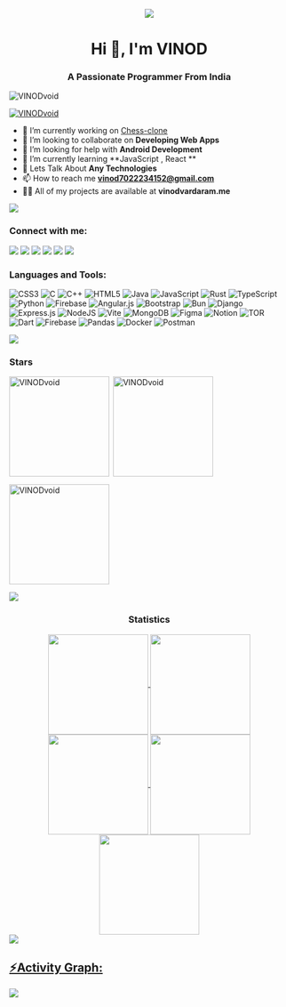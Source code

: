 

<p align="center"><img src="https://cdn.dribbble.com/users/1059583/screenshots/4171367/coding-freak.gif"/> </p>
<h1 align="center">Hi 👋, I'm VINOD</h1>
<h3 align="center">A Passionate Programmer From India</h3>
<p align="left"> <img src="https://komarev.com/ghpvc/?username=VINODvoid&label=Profile%20views&color=0e75b6&style=flat" alt="VINODvoid" /> </p>
<p align="left"> <a href="https://github.com/ryo-ma/github-profile-trophy"><img src="https://github-profile-trophy.vercel.app/?username=VINODvoid&theme=matrix" alt="VINODvoid" /></a> </p>

- 🔭 I’m currently working on [Chess-clone](https://github.com/VINODvoid/Chess)
- 👯 I’m looking to collaborate on **Developing Web Apps**
- 🤝 I’m looking for help with **Android Development**
- 🌱 I’m currently learning **JavaScript , React **
- 💬 Lets Talk About **Any Technologies**
- 📫 How to reach me **vinod7022234152@gmail.com**
- 👨‍💻 All of my projects are available at **vinodvardaram.me**
  
<img src="https://user-images.githubusercontent.com/73097560/115834477-dbab4500-a447-11eb-908a-139a6edaec5c.gif">
</div><h3 align="left">Connect with me:</h3>
<div> <a href="https://twitter.com/kalki_kal" target="_blank"><img src="https://img.shields.io/badge/Twitter-1DA1F2?style=for-the-badge&logo=twitter&logoColor=white" target="_blank"></a>
<a href="https://www.linkedin.com/in/kalkikal" target="_blank"><img src="https://img.shields.io/badge/LinkedIn-0077B5?style=for-the-badge&logo=linkedin&logoColor=white" target="_blank"></a>
<a href="https://github.com/VINODvoid" target="_blank"><img src="https://img.shields.io/badge/GitHub-100000?style=for-the-badge&logo=github&logoColor=white" target="_blank"></a>
<a href="https://instagram.com/kalki__kal" target="_blank"><img src="https://img.shields.io/badge/Instagram-E4405F?style=for-the-badge&logo=instagram&logoColor=white" target="_blank"></a>
<a href = "mailto:vinod7022234152@gmail.com"><img src="https://img.shields.io/badge/-Gmail-%23333?style=for-the-badge&logo=gmail&logoColor=white" target="_blank"></a>

<img src="https://user-images.githubusercontent.com/73097560/115834477-dbab4500-a447-11eb-908a-139a6edaec5c.gif">


<h3 align="left">Languages and Tools:</h3>

![CSS3](https://img.shields.io/badge/css3-%231572B6.svg?style=for-the-badge&logo=css3&logoColor=white) ![C](https://img.shields.io/badge/c-%2300599C.svg?style=for-the-badge&logo=c&logoColor=white) ![C++](https://img.shields.io/badge/c++-%2300599C.svg?style=for-the-badge&logo=c%2B%2B&logoColor=white) ![HTML5](https://img.shields.io/badge/html5-%23E34F26.svg?style=for-the-badge&logo=html5&logoColor=white) ![Java](https://img.shields.io/badge/java-%23ED8B00.svg?style=for-the-badge&logo=openjdk&logoColor=white) ![JavaScript](https://img.shields.io/badge/javascript-%23323330.svg?style=for-the-badge&logo=javascript&logoColor=%23F7DF1E) ![Rust](https://img.shields.io/badge/rust-%23000000.svg?style=for-the-badge&logo=rust&logoColor=white) ![TypeScript](https://img.shields.io/badge/typescript-%23007ACC.svg?style=for-the-badge&logo=typescript&logoColor=white) ![Python](https://img.shields.io/badge/python-3670A0?style=for-the-badge&logo=python&logoColor=ffdd54) ![Firebase](https://img.shields.io/badge/firebase-%23039BE5.svg?style=for-the-badge&logo=firebase) ![Angular.js](https://img.shields.io/badge/angular.js-%23E23237.svg?style=for-the-badge&logo=angularjs&logoColor=white) ![Bootstrap](https://img.shields.io/badge/bootstrap-%238511FA.svg?style=for-the-badge&logo=bootstrap&logoColor=white) ![Bun](https://img.shields.io/badge/Bun-%23000000.svg?style=for-the-badge&logo=bun&logoColor=white) ![Django](https://img.shields.io/badge/django-%23092E20.svg?style=for-the-badge&logo=django&logoColor=white) ![Express.js](https://img.shields.io/badge/express.js-%23404d59.svg?style=for-the-badge&logo=express&logoColor=%2361DAFB) ![NodeJS](https://img.shields.io/badge/node.js-6DA55F?style=for-the-badge&logo=node.js&logoColor=white) ![Vite](https://img.shields.io/badge/vite-%23646CFF.svg?style=for-the-badge&logo=vite&logoColor=white) ![MongoDB](https://img.shields.io/badge/MongoDB-%234ea94b.svg?style=for-the-badge&logo=mongodb&logoColor=white) ![Figma](https://img.shields.io/badge/figma-%23F24E1E.svg?style=for-the-badge&logo=figma&logoColor=white) ![Notion](https://img.shields.io/badge/Notion-%23000000.svg?style=for-the-badge&logo=notion&logoColor=white) ![TOR](https://img.shields.io/badge/tor-%237E4798.svg?style=for-the-badge&logo=tor-project&logoColor=white) ![Dart](https://img.shields.io/badge/dart-%230175C2.svg?style=for-the-badge&logo=dart&logoColor=white) ![Firebase](https://img.shields.io/badge/Firebase-039BE5?style=for-the-badge&logo=Firebase&logoColor=white) ![Pandas](https://img.shields.io/badge/pandas-%23150458.svg?style=for-the-badge&logo=pandas&logoColor=white)  ![Docker](https://img.shields.io/badge/docker-%230db7ed.svg?style=for-the-badge&logo=docker&logoColor=white) ![Postman](https://img.shields.io/badge/Postman-FF6C37?style=for-the-badge&logo=postman&logoColor=white)
</div>
<img src="https://user-images.githubusercontent.com/73097560/115834477-dbab4500-a447-11eb-908a-139a6edaec5c.gif">
<h3 align="left">Stars</h3>
<img align="left" height="180em" src="https://github-readme-stats.vercel.app/api/top-langs/?username=VINODvoid&langs_count=8&theme=transparent" alt=VINODvoid />

<p>&nbsp;<img align="center" height="180em" src="https://github-readme-stats.vercel.app/api?username=VINODvoid&show_icons=true&locale=en&theme=radical" alt="VINODvoid" /></p>

<p><img align="center" height="180em" src="https://github-readme-streak-stats.herokuapp.com/?user=VINODvoid&theme=radical" alt="VINODvoid" /></p>

<img src="https://user-images.githubusercontent.com/73097560/115834477-dbab4500-a447-11eb-908a-139a6edaec5c.gif"><h3 align="center">Statistics</h3>
<div align="center">
<a href="https://github.com/VINODvoid">
<img align="center" src="http://github-profile-summary-cards.vercel.app/api/cards/stats?username=VINODvoid&theme=2077" height="180em" />
<img align="center" src="http://github-profile-summary-cards.vercel.app/api/cards/most-commit-language?username=VINODvoid&theme=2077" height="180em" />
<img align="center" src="http://github-profile-summary-cards.vercel.app/api/cards/repos-per-language?username=VINODvoid&theme=2077" height="180em" />
<img align="center" src="http://github-profile-summary-cards.vercel.app/api/cards/productive-time?username=VINODvoid&theme=2077" height="180em" />
<img align="center" src="http://github-profile-summary-cards.vercel.app/api/cards/profile-details?username=VINODvoid&theme=2077" height="180em" />
</div>
<img src="https://user-images.githubusercontent.com/73097560/115834477-dbab4500-a447-11eb-908a-139a6edaec5c.gif"><h2 align="left">⚡Activity Graph:</h2>
<img align="center" src="https://github-readme-activity-graph.vercel.app/graph?username=VINODvoid&theme=nightowl"/>


